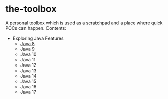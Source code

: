 # the-toolbox

A personal toolbox which is used as a scratchpad and a place where quick POCs can happen. Contents:

- Exploring Java Features
    - [Java 8](src/main/java/language/features/Explorer.java#L50)
    - Java 9
    - Java 10
    - Java 11
    - Java 12
    - Java 13
    - Java 14
    - Java 15
    - Java 16
    - Java 17